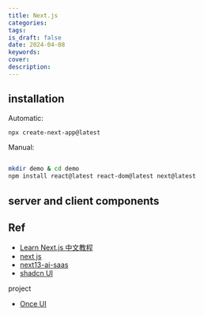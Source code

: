 ```yaml
---
title: Next.js
categories: 
tags: 
is_draft: false
date: 2024-04-08
keywords: 
cover: 
description: 
---
```


## installation

Automatic:

```bash
npx create-next-app@latest
```

Manual:

```bash

mkdir demo & cd demo
npm install react@latest react-dom@latest next@latest
```

## server and client components


## Ref

- [Learn Next.js 中文教程](https://qufei1993.github.io/nextjs-learn-cn/)
- [next js](https://nextjs.org/docs)
- [next13-ai-saas](https://github.com/AntonioErdeljac/next13-ai-saas)
- [shadcn UI](https://ui.shadcn.com/blocks#dashboard-05)

project

- [Once UI](https://github.com/once-ui-system/nextjs-starter/tree/main)


